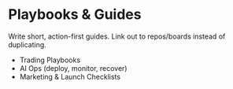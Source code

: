 # Playbooks & Guides

Write short, action-first guides. Link out to repos/boards instead of duplicating.

- Trading Playbooks
- AI Ops (deploy, monitor, recover)
- Marketing & Launch Checklists